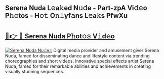 ## Serena Nuda L𝚎a𝚔ed N𝚞𝚍e - Part-zpA Vi𝚍𝚎o P𝚑𝚘tos - H𝚘𝚝 O𝚗𝚕yf𝚊ns L𝚎a𝚔s PfwXu

# <h2><a href="http://kf9kdm.oniu.top/?m=Serena+Nuda">🔗👉 🔴 Serena Nuda P𝚑ot𝚘𝚜 V𝚒d𝚎o</a></h2>

[![Serena Nuda Nu𝚍e𝚜](https://i.imgur.com/0qMVB7G.gif)](http://kf9kdm.oniu.top/?m=Serena+Nuda)
Digital media provider and amusement giver Serena Nuda, famed for disseminating dance and lifestyle content via trending choreographies and short videos. Innovative special effects artist Serena Nuda, famed for their remarkable abilities and achievements in creating visually stunning sequences.  
